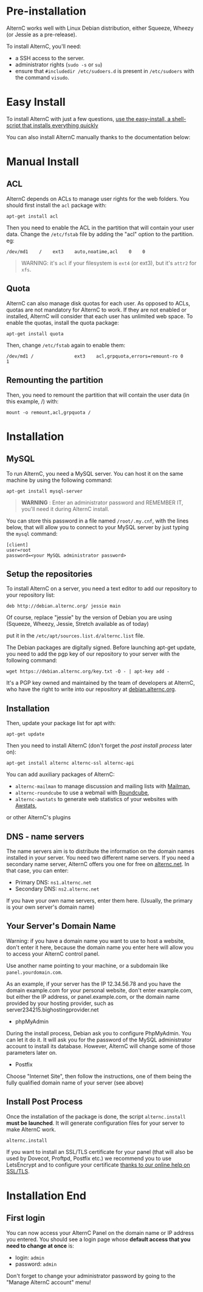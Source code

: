
Pre-installation
================

AlternC works well with Linux Debian distribution, either Squeeze, Wheezy (or Jessie as a pre-release).

To install AlternC, you'll need:

* a SSH access to the server.
* administrator rights (`sudo -s` or `su`)
* ensure that `#includedir /etc/sudoers.d` is present in `/etc/sudoers` with the command `visudo`.

Easy Install
============

To install AlternC with just a few questions, [use the easy-install, a shell-script that installs everything quickly](https://github.com/AlternC/easy-install)

You can also install AlternC manually thanks to the documentation below:

Manual Install
==============

ACL
---

AlternC depends on ACLs to manage user rights for the web folders. You should first install the `acl` package with:

```
apt-get install acl
```

Then you need to enable the ACL in the partition that will contain your user data. Change the `/etc/fstab` file by adding the "acl" option to the partition. eg: 

```
/dev/md1    /    ext3    auto,noatime,acl    0    0
```

> WARNING: it's `acl` if your filesystem is `ext4` (or ext3), but it's `attr2` for `xfs`.


Quota
-----

AlternC can also manage disk quotas for each user. As opposed to ACLs, quotas are not mandatory for AlternC to work. If they are not enabled or installed, AlternC will consider that each user has unlimited web space. To enable the quotas, install the quota package: 

```
apt-get install quota
```

Then, change `/etc/fstab` again to enable them:

```
/dev/md1 /               ext3    acl,grpquota,errors=remount-ro 0       1
```

Remounting the partition
------------------------

Then, you need to remount the partition that will contain the user data (in this example, /) with:

```
mount -o remount,acl,grpquota /
```


Installation
============

MySQL
-----

To run AlternC, you need a MySQL server. You can host it on the same machine by using the following command:

```
apt-get install mysql-server
```

> **WARNING** : Enter an administrator password and REMEMBER IT, you'll need it during AlternC install.

You can store this password in a file named `/root/.my.cnf`, with the lines below, that will allow you to connect to your MySQL server by just typing the `mysql` command: 

```
[client]
user=root
password=<your MySQL administrator password>
```


Setup the repositories
----------------------

To install AlternC on a server, you need a text editor to add our repository to your repository list: 

```
deb http://debian.alternc.org/ jessie main
```

Of course, replace "jessie" by the version of Debian you are using (Squeeze, Wheezy, Jessie, Stretch available as of today)

put it in the `/etc/apt/sources.list.d/alternc.list` file.

The Debian packages are digitally signed. Before launching apt-get update, you need to add the pgp key of our repository to your server with the following command:

```
wget https://debian.alternc.org/key.txt -O - | apt-key add -
```

It's a PGP key owned and maintained by the team of developers at AlternC, who have the right to write into our repository at [debian.alternc.org](https://debian.alternc.org).


Installation
------------

Then, update your package list for apt with:

```
apt-get update
```

Then you need to install AlternC (don't forget the  *post install process* later on):

```
apt-get install alternc alternc-ssl alternc-api
```

You can add auxiliary packages of AlternC:

* `alternc-mailman` to manage discussion and mailing lists with [Mailman](http://www.gnu.org/software/mailman/),
* `alternc-roundcube` to use a webmail with [Roundcube](https://roundcube.net/),
* `alternc-awstats` to generate web statistics of your websites with [Awstats](http://www.awstats.org/),

or other AlternC's plugins

DNS - name servers
------------------

The name servers aim is to distribute the information on the domain names installed in your server. You need two different name servers. If you need a secondary name server, AlternC offers you one for free on [alternc.net](https://alternc.net). In that case, you can enter:

* Primary DNS: `ns1.alternc.net`
* Secondary DNS: `ns2.alternc.net`

If you have your own name servers, enter them here. (Usually, the primary is your own server's domain name)

Your Server's Domain Name
-------------------------

Warning: if you have a domain name you want to use to host a website, don't enter it here, because the domain name you enter here will allow you to access your AlternC control panel. 

Use another name pointing to your machine, or a subdomain like `panel.yourdomain.com`.

As an example, if your server has the IP 12.34.56.78 and you have the domain example.com for your personal website, don't enter example.com, but either the IP address, or panel.example.com, or the domain name provided by your hosting provider, such as server234215.bighostingprovider.net

* phpMyAdmin

During the install process, Debian ask you to configure PhpMyAdmin. You can let it do it. It will ask you for the password of the MySQL administrator account to install its database. However, AlternC will change some of those parameters later on.

* Postfix

Choose "Internet Site", then follow the instructions, one of them being the fully qualified domain name of your server (see above)

Install Post Process
--------------------

Once the installation of the package is done, the script `alternc.install` **must be launched**. It will generate configuration files for your server to make AlternC work.

```
alternc.install
```

If you want to install an SSL/TLS certificate for your panel (that will also be used by Dovecot, Proftpd, Postfix etc.) we recommend you to use LetsEncrypt and to configure your certificate [thanks to our online help on SSL/TLS](SSL-en).


Installation End
================

First login
-----------

You can now access your AlternC Panel on the domain name or IP address you entered. You should see a login page whose **default access that you need to change at once** is: 

* login: `admin`
* password: `admin`

Don't forget to change your administrator password by going to the "Manage AlternC account" menu!

